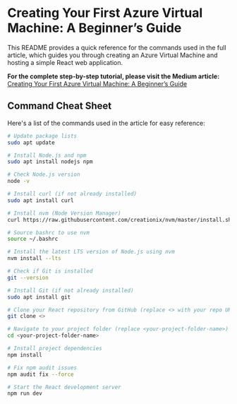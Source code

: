 # Creating Your First Azure Virtual Machine: A Beginner’s Guide

This README provides a quick reference for the commands used in the full article, which guides you through creating an Azure Virtual Machine and hosting a simple React web application.

**For the complete step-by-step tutorial, please visit the Medium article:** [Creating Your First Azure Virtual Machine: A Beginner’s Guide](https://theek.medium.com/creating-your-first-azure-virtual-machine-a-beginners-guide-3777540baeaa)

## Command Cheat Sheet

Here's a list of the commands used in the article for easy reference:

```bash
# Update package lists
sudo apt update

# Install Node.js and npm
sudo apt install nodejs npm

# Check Node.js version
node -v

# Install curl (if not already installed)
sudo apt install curl

# Install nvm (Node Version Manager)
curl https://raw.githubusercontent.com/creationix/nvm/master/install.sh | bash

# Source bashrc to use nvm
source ~/.bashrc

# Install the latest LTS version of Node.js using nvm
nvm install --lts

# Check if Git is installed
git --version

# Install Git (if not already installed)
sudo apt install git

# Clone your React repository from GitHub (replace <> with your repo URL)
git clone <>

# Navigate to your project folder (replace <your-project-folder-name>)
cd <your-project-folder-name>

# Install project dependencies
npm install

# Fix npm audit issues
npm audit fix --force

# Start the React development server
npm run dev
